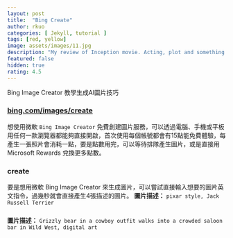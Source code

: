 ```yaml
---
layout: post
title:  "Bing Create"
author: rkuo
categories: [ Jekyll, tutorial ]
tags: [red, yellow]
image: assets/images/11.jpg
description: "My review of Inception movie. Acting, plot and something else in this short description."
featured: false
hidden: true
rating: 4.5
---
```


Bing Image Creator 教學生成AI圖片技巧

### [bing.com/images/create](https://www.bing.com/images/create)
想使用微軟 `Bing Image Creator` 免費創建圖片服務，可以透過電腦、手機或平板用任何一款瀏覽器都能夠直接開啟，首次使用每個帳號都會有15點能免費體驗，每產生一張照片會消耗一點，要是點數用完，可以等待排隊產生圖片，或是直接用 Microsoft Rewards 兌換更多點數。
![]()

### create
要是想用微軟 Bing Image Creator 來生成圖片，可以嘗試直接輸入想要的圖片英文指令，過幾秒就會直接產生4張描述的圖片。
**圖片描述：** `pixar style, Jack Russell Terrier`<br>
![]()

###
**圖片描述：** `Grizzly bear in a cowboy outfit walks into a crowded saloon bar in Wild West, digital art`


